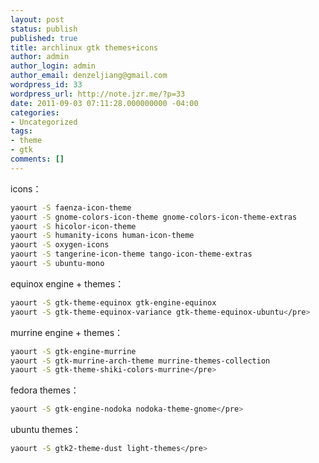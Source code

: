 ```yaml
---
layout: post
status: publish
published: true
title: archlinux gtk themes+icons
author: admin
author_login: admin
author_email: denzeljiang@gmail.com
wordpress_id: 33
wordpress_url: http://note.jzr.me/?p=33
date: 2011-09-03 07:11:28.000000000 -04:00
categories:
- Uncategorized
tags:
- theme
- gtk
comments: []
---
```

icons：

```bash
yaourt -S faenza-icon-theme 
yaourt -S gnome-colors-icon-theme gnome-colors-icon-theme-extras
yaourt -S hicolor-icon-theme
yaourt -S humanity-icons human-icon-theme
yaourt -S oxygen-icons
yaourt -S tangerine-icon-theme tango-icon-theme-extras
yaourt -S ubuntu-mono
```

equinox engine + themes：

```bash
yaourt -S gtk-theme-equinox gtk-engine-equinox
yaourt -S gtk-theme-equinox-variance gtk-theme-equinox-ubuntu</pre>
```

murrine engine + themes：

```bash
yaourt -S gtk-engine-murrine
yaourt -S gtk-murrine-arch-theme murrine-themes-collection
yaourt -S gtk-theme-shiki-colors-murrine</pre>
```
fedora themes：

```bash
yaourt -S gtk-engine-nodoka nodoka-theme-gnome</pre>
```
ubuntu themes：

```bash
yaourt -S gtk2-theme-dust light-themes</pre>
```